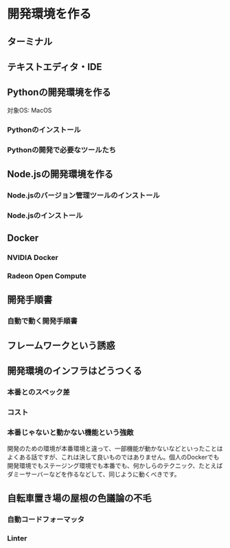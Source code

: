 # 開発環境を作る

## ターミナル

## テキストエディタ・IDE


## Pythonの開発環境を作る

対象OS: MacOS

### Pythonのインストール

### Pythonの開発で必要なツールたち



## Node.jsの開発環境を作る

### Node.jsのバージョン管理ツールのインストール

### Node.jsのインストール

## Docker
### NVIDIA Docker
### Radeon Open Compute

## 開発手順書
### 自動で動く開発手順書
## フレームワークという誘惑
## 開発環境のインフラはどうつくる
### 本番とのスペック差
### コスト
### 本番じゃないと動かない機能という強敵

開発のための環境が本番環境と違って、一部機能が動かないなどといったことはよくある話ですが、これは決して良いものではありません。個人のDockerでも開発環境でもステージング環境でも本番でも、何かしらのテクニック、たとえばダミーサーバーなどを作るなどして、同じように動くべきです。

## 自転車置き場の屋根の色議論の不毛
### 自動コードフォーマッタ
### Linter
